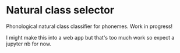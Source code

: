 # Natural class selector
Phonological natural class classifier for phonemes. Work in progress!

I might make this into a web app but that's too much work so expect a jupyter nb for now.
